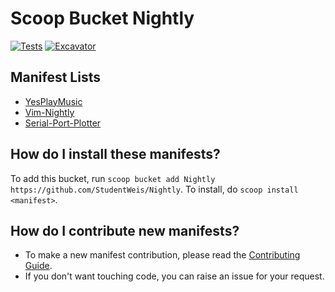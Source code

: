 # Scoop Bucket Nightly

 [![Tests](https://github.com/StudentWeis/Nightly/actions/workflows/ci.yml/badge.svg)](https://github.com/StudentWeis/Nightly/actions/workflows/ci.yml) [![Excavator](https://github.com/StudentWeis/Nightly/actions/workflows/excavator.yml/badge.svg)](https://github.com/StudentWeis/Nightly/actions/workflows/excavator.yml)

## Manifest Lists

- [YesPlayMusic](https://github.com/qier222/YesPlayMusic)
- [Vim-Nightly](https://github.com/vim/vim-win32-installer)
- [Serial-Port-Plotter](https://github.com/CieNTi/serial_port_plotter)

How do I install these manifests?
---------------------------------

To add this bucket, run `scoop bucket add Nightly https://github.com/StudentWeis/Nightly`. To install, do `scoop install <manifest>`.

How do I contribute new manifests?
----------------------------------

- To make a new manifest contribution, please read the [Contributing Guide](https://github.com/ScoopInstaller/.github/blob/main/.github/CONTRIBUTING.md).
- If you don't want touching code, you can raise an issue for your request.

